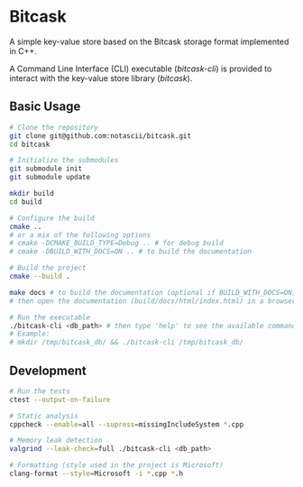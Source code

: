 # Bitcask
A simple key-value store based on the Bitcask storage format implemented in C++.

A Command Line Interface (CLI) executable (*bitcask-cli*) is provided to interact with the
key-value store library (*bitcask*).

## Basic Usage
```bash
# Clone the repository
git clone git@github.com:notascii/bitcask.git
cd bitcask

# Initialize the submodules
git submodule init
git submodule update

mkdir build
cd build

# Configure the build
cmake ..
# or a mix of the following options
# cmake -DCMAKE_BUILD_TYPE=Debug .. # for debug build
# cmake -DBUILD_WITH_DOCS=ON .. # to build the documentation

# Build the project
cmake --build .

make docs # to build the documentation (optional if BUILD_WITH_DOCS=ON)
# then open the documentation (build/docs/html/index.html) in a browser

# Run the executable
./bitcask-cli <db_path> # then type 'help' to see the available commands
# Example:
# mkdir /tmp/bitcask_db/ && ./bitcask-cli /tmp/bitcask_db/
```

## Development
```bash
# Run the tests
ctest --output-on-failure

# Static analysis
cppcheck --enable=all --supress=missingIncludeSystem *.cpp

# Memory leak detection
valgrind --leak-check=full ./bitcask-cli <db_path>

# Formatting (style used in the project is Microsoft)
clang-format --style=Microsoft -i *.cpp *.h
```